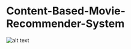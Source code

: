 # Content-Based-Movie-Recommender-System

![alt text](https://github.com/nishkarshmjain/Movie-Recommendation-System/blob/static/Capture.png?raw=true)


